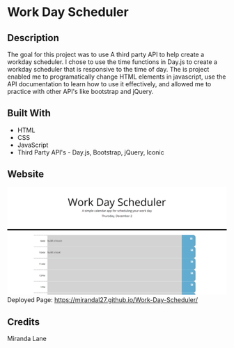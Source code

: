 # Work Day Scheduler

## Description
The goal for this project was to use A third party API to help create a workday scheduler.  I chose to use the time functions in Day.js to create a workday scheduler that is responsive to the time of day.  The is project enabled me to programatically change HTML elements in javascript, use the API documentation to learn how to use it effectively, and allowed me to practice with other API's like bootstrap and jQuery.

## Built With
* HTML
* CSS
* JavaScript
* Third Party API's - Day.js, Bootstrap, jQuery, Iconic

## Website
![alt text](screenshot.png)
Deployed Page: https://mirandal27.github.io/Work-Day-Scheduler/

## Credits
Miranda Lane
